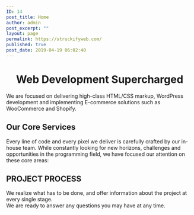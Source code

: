 ```yaml
---
ID: 14
post_title: Home
author: admin
post_excerpt: ""
layout: page
permalink: https://struckifyweb.com/
published: true
post_date: 2019-04-19 06:02:40
---
```

<!-- wp:lazyblock/hero {"bg":"%7B%22alt%22:%22%22,%22title%22:%22geometric-1732847_1920%22,%22caption%22:%22%22,%22id%22:129,%22link%22:%22https://struckifyweb.com/home/geometric-1732847_1920/%22,%22url%22:%22https://struckifyweb.com/wp-content/uploads/2019/04/geometric-1732847_1920.jpg%22%7D","overlay_color":"#000000","overlay_opacity":0.6,"full_screen":true,"text_color":"#ffffff","blockId":"Z15wyQi","blockUniqueClass":"lazyblock-hero-Z15wyQi"} -->
<!-- wp:heading {"level":1,"align":"center"} -->
<h1 style="text-align:center">Web Development Supercharged</h1>
<!-- /wp:heading -->

<!-- wp:paragraph -->
<p>We are focused on delivering high-class HTML/CSS markup, WordPress development and implementing E-commerce solutions such as WooCommerce and Shopify.<br></p>
<!-- /wp:paragraph -->

<!-- wp:lazyblock/cta {"cta_text":"Request a quote","cta_link":"https://struckifyweb.com/contact-us/","color_cta":true,"align":"wide","blockId":"mjQfk","blockUniqueClass":"lazyblock-cta-mjQfk"} /-->
<!-- /wp:lazyblock/hero -->

<!-- wp:lazyblock/promise-teaser {"desktop_size":3,"promise_teasers":"%5B%7B%22icon%22:%7B%22alt%22:%22%22,%22title%22:%22display2%22,%22caption%22:%22%22,%22id%22:232,%22link%22:%22https://struckifyweb.com/home/display2/%22,%22url%22:%22https://struckifyweb.com/wp-content/uploads/2019/05/display2.svg%22%7D,%22title%22:%22WEB%20DEVELOPMENT%22,%22copy%22:%22Kanter%20is%20fully%20responsive,%20you%20can%20view%20it%20also%20in%20the%20mobile/tablets%20devices%20and%20it%20looks%20very%20in%20more%20devices.%22,%22teaser_bg%22:%22#ffffff%22%7D,%7B%22icon%22:%7B%22alt%22:%22%22,%22title%22:%22display1%22,%22caption%22:%22%22,%22id%22:233,%22link%22:%22https://struckifyweb.com/home/display1/%22,%22url%22:%22https://struckifyweb.com/wp-content/uploads/2019/05/display1.svg%22%7D,%22title%22:%22WEB%20DESIGN%22,%22copy%22:%22Kanter%20developed%20with%20love%20and%20attention%20to%20detail,%20each%20block,%20and%20each%20button%20did%20not%20remain%20without%20attention%22,%22teaser_bg%22:%22#eaeaea%22%7D,%7B%22icon%22:%7B%22alt%22:%22%22,%22title%22:%22cart%22,%22caption%22:%22%22,%22id%22:234,%22link%22:%22https://struckifyweb.com/home/cart/%22,%22url%22:%22https://struckifyweb.com/wp-content/uploads/2019/05/cart.svg%22%7D,%22title%22:%22E-COMMERCE%22,%22copy%22:%22Speed%20matters%20no%20less%20than%20quality.%20We%20are%20fast,%20agile%20and%20capable%20of%20delivering%20top%20notch%20quality%20code%20in%20a%20timeframe%20chosen%20by%20you.%22,%22teaser_bg%22:%22#ffffff%22%7D,%7B%22icon%22:%7B%22alt%22:%22%22,%22title%22:%22browser%22,%22caption%22:%22%22,%22id%22:236,%22link%22:%22https://struckifyweb.com/home/browser/%22,%22url%22:%22https://struckifyweb.com/wp-content/uploads/2019/05/browser.svg%22%7D,%22title%22:%22SINGLE%20PAGE%20APPS%22,%22copy%22:%22Kanter%20is%20fully%20responsive,%20you%20can%20view%20it%20also%20in%20the%20mobile/tablets%20devices%20and%20it%20looks%20very%20in%20more%20devices.%22,%22teaser_bg%22:%22#eaeaea%22%7D,%7B%22icon%22:%7B%22alt%22:%22%22,%22title%22:%22mail-open-file%22,%22caption%22:%22%22,%22id%22:247,%22link%22:%22https://struckifyweb.com/home/mail-open-file/%22,%22url%22:%22https://struckifyweb.com/wp-content/uploads/2019/05/mail-open-file.svg%22%7D,%22title%22:%22EMAIL%20TEMPLATES%22,%22copy%22:%22Kanter%20is%20retina%20ready,%20you%20can%20view%20it%20in%20the%20large%20displays%20and%20it%20will%20be%20clear%20display%20on%20large%20displays.%22,%22teaser_bg%22:%22#eaeaea%22%7D,%7B%22teaser_bg%22:%22#ffffff%22,%22icon%22:%7B%22alt%22:%22%22,%22title%22:%22world%22,%22caption%22:%22%22,%22id%22:239,%22link%22:%22https://struckifyweb.com/home/world/%22,%22url%22:%22https://struckifyweb.com/wp-content/uploads/2019/05/world.svg%22%7D,%22title%22:%22BRAND%20IDENTITY%22,%22copy%22:%22Kanter%20developed%20with%20love%20and%20attention%20to%20detail,%20each%20block,%20and%20each%20button%20did%20not%20remain%20without%20attention%22%7D,%7B%22teaser_bg%22:%22#eaeaea%22,%22icon%22:%7B%22alt%22:%22%22,%22title%22:%22search%22,%22caption%22:%22%22,%22id%22:238,%22link%22:%22https://struckifyweb.com/home/search/%22,%22url%22:%22https://struckifyweb.com/wp-content/uploads/2019/05/search.svg%22%7D,%22title%22:%22SEO%20OPTIMIZATION%22,%22copy%22:%22Speed%20matters%20no%20less%20than%20quality.%20We%20are%20fast,%20agile%20and%20capable%20of%20delivering%20top%20notch%20quality%20code%20in%20a%20timeframe%20chosen%20by%20you.%22%7D,%7B%22icon%22:%7B%22alt%22:%22%22,%22title%22:%22users%22,%22caption%22:%22%22,%22id%22:237,%22link%22:%22https://struckifyweb.com/home/users/%22,%22url%22:%22https://struckifyweb.com/wp-content/uploads/2019/05/users.svg%22%7D,%22title%22:%22SOCIAL%20MARKETING%22,%22copy%22:%22Kanter%20is%20retina%20ready,%20you%20can%20view%20it%20in%20the%20large%20displays%20and%20it%20will%20be%20clear%20display%20on%20large%20displays.%22%7D%5D","blockId":"mqFxQ","blockUniqueClass":"lazyblock-promise-teaser-mqFxQ"} -->
<!-- wp:heading -->
<h2>Our Core Services</h2>
<!-- /wp:heading -->

<!-- wp:paragraph -->
<p>Every line of code and every pixel we deliver is carefully crafted by our in-house team. While constantly looking for new horizons, challenges and opportunities in the programming field, we have focused our attention on these core areas:</p>
<!-- /wp:paragraph -->
<!-- /wp:lazyblock/promise-teaser -->

<!-- wp:lazyblock/stats-teaser {"bg":"%7B%22alt%22:%22%22,%22title%22:%22art-big-data-blur-373543-min%22,%22caption%22:%22%22,%22id%22:205,%22link%22:%22https://struckifyweb.com/home/art-big-data-blur-373543-min/%22,%22url%22:%22https://struckifyweb.com/wp-content/uploads/2019/04/art-big-data-blur-373543-min.jpg%22%7D","overlay":true,"overlay_color":"#000000","text_color":"#ffffff","stats":"%5B%7B%22title%22:%22test%22,%22stat%22:%2269%25%22,%22copy%22:%22%22%7D,%7B%22title%22:%22test%22,%22stat%22:%2250%25%22,%22copy%22:%22%22%7D,%7B%22title%22:%22test%22,%22stat%22:%2270%25%22,%22copy%22:%22%22%7D,%7B%22title%22:%22test%22,%22stat%22:%2299%25%22,%22copy%22:%22%22%7D%5D","blockId":"eTE87","blockUniqueClass":"lazyblock-stats-teaser-eTE87"} -->
<!-- wp:paragraph -->
<p></p>
<!-- /wp:paragraph -->
<!-- /wp:lazyblock/stats-teaser -->

<!-- wp:lazyblock/box-teaser {"background_color":"#cae1ea","text_color":"#ffffff","boxes":"%5B%7B%22bg%22:%22#00b0b8%22,%22title%22:%22Testing3%22,%22copy%22:%22Web%20Design%22,%22icon%22:%7B%22alt%22:%22%22,%22title%22:%22search%22,%22caption%22:%22%22,%22id%22:238,%22link%22:%22https://struckifyweb.com/home/search/%22,%22url%22:%22https://struckifyweb.com/wp-content/uploads/2019/05/search.svg%22%7D,%22box_link%22:%22https://struckifyweb.com/services/%22%7D,%7B%22title%22:%22Web%20Development%22,%22copy%22:%22testasdasds%22,%22bg%22:%22#01a5fc%22,%22icon%22:%7B%22alt%22:%22%22,%22title%22:%22browser%22,%22caption%22:%22%22,%22id%22:236,%22link%22:%22https://struckifyweb.com/home/browser/%22,%22url%22:%22https://struckifyweb.com/wp-content/uploads/2019/05/browser.svg%22%7D,%22box_link%22:%22https://struckifyweb.com/services/%22%7D,%7B%22icon%22:%7B%22alt%22:%22%22,%22title%22:%22display1%22,%22caption%22:%22%22,%22id%22:233,%22link%22:%22https://struckifyweb.com/home/display1/%22,%22url%22:%22https://struckifyweb.com/wp-content/uploads/2019/05/display1.svg%22%7D,%22title%22:%22teasda%22,%22copy%22:%22asdasdasdas%22,%22bg%22:%22#503f6c%22,%22box_link%22:%22https://struckifyweb.com/services/%22%7D,%7B%22bg%22:%22#fd0002%22,%22title%22:%22test%22,%22copy%22:%22asdasdasdasdas%22,%22icon%22:%7B%22alt%22:%22%22,%22title%22:%22note%22,%22caption%22:%22%22,%22id%22:235,%22link%22:%22https://struckifyweb.com/home/note/%22,%22url%22:%22https://struckifyweb.com/wp-content/uploads/2019/05/note.svg%22%7D,%22box_link%22:%22https://struckifyweb.com/services/%22%7D%5D","blockId":"ZS4glb","blockUniqueClass":"lazyblock-box-teaser-ZS4glb"} -->
<!-- wp:heading -->
<h2>PROJECT PROCESS</h2>
<!-- /wp:heading -->

<!-- wp:paragraph -->
<p>

We realize what has to be done, and offer information about the project at every single stage.&nbsp;<br>We are ready to answer any questions you may have at any time.

</p>
<!-- /wp:paragraph -->
<!-- /wp:lazyblock/box-teaser -->

<!-- wp:lazyblock/testimonials {"bg_image":"%7B%22alt%22:%22%22,%22title%22:%22hexagons-3143432_1920-min%22,%22caption%22:%22%22,%22id%22:194,%22link%22:%22https://struckifyweb.com/home/hexagons-3143432_1920-min/%22,%22url%22:%22https://struckifyweb.com/wp-content/uploads/2019/04/hexagons-3143432_1920-min.jpg%22%7D","text_color":"#ffffff","slides":"%5B%7B%22author%22:%22Test%22,%22author_title%22:%22Test%22,%22copy%22:%22Testing%20my%20copy%22,%22profile_pic%22:%7B%22alt%22:%22%22,%22title%22:%22beautiful-blur-blurred-background-733872%20(1)%22,%22caption%22:%22%22,%22id%22:283,%22link%22:%22https://struckifyweb.com/home/beautiful-blur-blurred-background-733872-1/%22,%22url%22:%22https://struckifyweb.com/wp-content/uploads/2019/05/beautiful-blur-blurred-background-733872-1.jpg%22%7D%7D,%7B%22profile_pic%22:%7B%22alt%22:%22%22,%22title%22:%22bandwith%22,%22caption%22:%22%22,%22id%22:176,%22link%22:%22https://struckifyweb.com/home/bandwith/%22,%22url%22:%22https://struckifyweb.com/wp-content/uploads/2019/04/bandwith.png%22%7D,%22author%22:%22Test1%22,%22author_title%22:%22Test2%22,%22copy%22:%22testing123%22%7D,%7B%22author%22:%22Testing3%22,%22author_title%22:%22Testt%22,%22copy%22:%22Testing%20my%20pasta%22,%22profile_pic%22:%7B%22alt%22:%22%22,%22title%22:%22responsive%20(1)%22,%22caption%22:%22%22,%22id%22:172,%22link%22:%22https://struckifyweb.com/home/responsive-1/%22,%22url%22:%22https://struckifyweb.com/wp-content/uploads/2019/04/responsive-1.png%22%7D%7D,%7B%22profile_pic%22:%7B%22alt%22:%22%22,%22title%22:%22development%22,%22caption%22:%22%22,%22id%22:170,%22link%22:%22https://struckifyweb.com/home/development/%22,%22url%22:%22https://struckifyweb.com/wp-content/uploads/2019/04/development.png%22%7D,%22author%22:%22Test4%22,%22author_title%22:%22Testing%20my%20author%22,%22copy%22:%22Testing%20my%20testimonial%22%7D%5D","blockId":"244G07","blockUniqueClass":"lazyblock-testimonials-244G07"} -->
<!-- wp:paragraph -->
<p></p>
<!-- /wp:paragraph -->
<!-- /wp:lazyblock/testimonials -->

<!-- wp:acf/cta-block {"id":"block_5ce207348f5e1","name":"acf/cta-block","data":{"field_5ce20934731ef":"#2ea7db","field_5ce209073f90c":"","field_5ce20f57ed8f1":"#ffffff","field_5ce207fb60357":"test","field_5ce2087160358":"test","field_5ce2089660359":"test","field_5ce208ac6035a":"http://google.com"},"mode":"preview"} /-->

<!-- wp:paragraph -->
<p></p>
<!-- /wp:paragraph -->